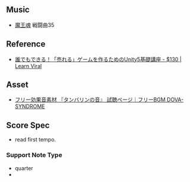 
## Music 

- [魔王魂](https://maoudamashii.jokersounds.com/) 戦闘曲35

## Reference

- [誰でもできる！「売れる」ゲームを作るためのUnity5基礎講座 \- $130 \| Learn Viral](https://udemycoupon.learnviral.com/coupon/%E8%AA%B0%E3%81%A7%E3%82%82%E3%81%A7%E3%81%8D%E3%82%8B%EF%BC%81%E3%80%8C%E5%A3%B2%E3%82%8C%E3%82%8B%E3%80%8D%E3%82%B2%E3%83%BC%E3%83%A0%E3%82%92%E4%BD%9C%E3%82%8B%E3%81%9F%E3%82%81%E3%81%AEunity5/)

## Asset

- [フリー効果音素材 『タンバリンの音』 試聴ページ｜フリーBGM DOVA\-SYNDROME](https://dova-s.jp/se/play847.html)

## Score Spec

- read first tempo.

### Support Note Type

- quarter
- 

### 

